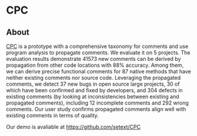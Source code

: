 # CPC

## About

[CPC](https://github.com/setext/CPC) is a prototype with a comprehensive taxonomy for comments and use program analysis to propagate comments. We evaluate it on 5 projects. The evaluation results demonstrate 41573 new comments can be derived by propagation from other code locations with 88% accuracy. Among them, we can derive precise functional comments for 87 native methods that have neither existing comments nor source code. Leveraging the propagated comments, we detect 37 new bugs in open source large projects, 30 of which have been confirmed and fixed by developers, and 304 defects in existing comments (by looking at inconsistencies between existing and propagated comments), including 12 incomplete comments and 292 wrong comments. Our user study confirms propagated comments align well with existing comments in terms of quality.

Our demo is avaliable at https://github.com/setext/CPC

